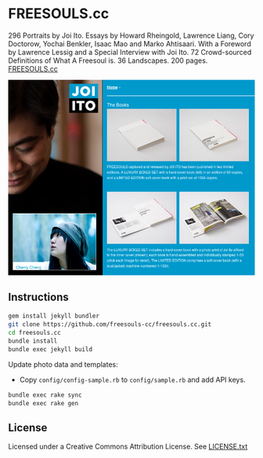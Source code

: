 # FREESOULS.cc

296 Portraits by Joi Ito. Essays by Howard Rheingold, Lawrence Liang,
Cory Doctorow, Yochai Benkler, Isaac Mao and Marko Ahtisaari. With a
Foreword by Lawrence Lessig and a Special Interview with Joi Ito. 72
Crowd-sourced Definitions of What A Freesoul is. 36 Landscapes. 200
pages.
[FREESOULS.cc](http://freesouls.cc)

![Screenshot](img/SCREENSHOT.png)

## Instructions

```sh
gem install jekyll bundler
git clone https://github.com/freesouls-cc/freesouls.cc.git
cd freesouls.cc
bundle install
bundle exec jekyll build
```

Update photo data and templates:

* Copy `config/config-sample.rb` to `config/sample.rb` and add API
  keys.

```sh
bundle exec rake sync
bundle exec rake gen
```

## License

Licensed under a Creative Commons Attribution License.
See [LICENSE.txt](LICENSE.txt)

